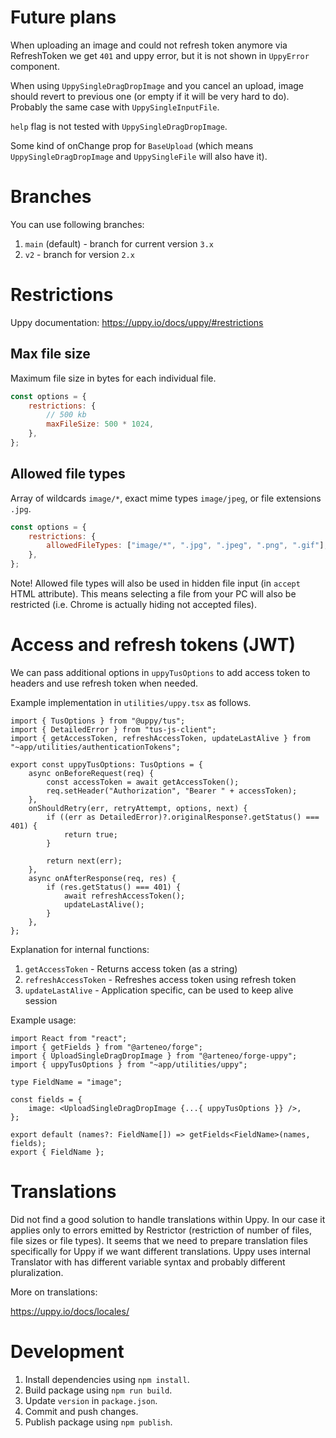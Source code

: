 # Future plans

When uploading an image and could not refresh token anymore via RefreshToken we get `401` and uppy error, but it is not shown in `UppyError` component.

When using `UppySingleDragDropImage` and you cancel an upload, image should revert to previous one (or empty if it will be very hard to do). Probably the same case with `UppySingleInputFile`.

`help` flag is not tested with `UppySingleDragDropImage`.

Some kind of onChange prop for `BaseUpload` (which means `UppySingleDragDropImage` and `UppySingleFile` will also have it).

# Branches

You can use following branches:

1. `main` (default) - branch for current version `3.x`
2. `v2` - branch for version `2.x`

# Restrictions

Uppy documentation: https://uppy.io/docs/uppy/#restrictions

## Max file size

Maximum file size in bytes for each individual file.

```js
const options = {
    restrictions: {
        // 500 kb
        maxFileSize: 500 * 1024,
    },
};
```

## Allowed file types

Array of wildcards `image/*`, exact mime types `image/jpeg`, or file extensions `.jpg`.

```js
const options = {
    restrictions: {
        allowedFileTypes: ["image/*", ".jpg", ".jpeg", ".png", ".gif"],
    },
};
```

Note! Allowed file types will also be used in hidden file input (in `accept` HTML attribute). This means selecting a file from your PC will also be restricted (i.e. Chrome is actually hiding not accepted files).

# Access and refresh tokens (JWT)

We can pass additional options in `uppyTusOptions` to add access token to headers and use refresh token when needed.

Example implementation in `utilities/uppy.tsx` as follows.

```
import { TusOptions } from "@uppy/tus";
import { DetailedError } from "tus-js-client";
import { getAccessToken, refreshAccessToken, updateLastAlive } from "~app/utilities/authenticationTokens";

export const uppyTusOptions: TusOptions = {
    async onBeforeRequest(req) {
        const accessToken = await getAccessToken();
        req.setHeader("Authorization", "Bearer " + accessToken);
    },
    onShouldRetry(err, retryAttempt, options, next) {
        if ((err as DetailedError)?.originalResponse?.getStatus() === 401) {
            return true;
        }

        return next(err);
    },
    async onAfterResponse(req, res) {
        if (res.getStatus() === 401) {
            await refreshAccessToken();
            updateLastAlive();
        }
    },
};
```

Explanation for internal functions:

1. `getAccessToken` - Returns access token (as a string)
2. `refreshAccessToken` - Refreshes access token using refresh token
3. `updateLastAlive` - Application specific, can be used to keep alive session

Example usage:

```
import React from "react";
import { getFields } from "@arteneo/forge";
import { UploadSingleDragDropImage } from "@arteneo/forge-uppy";
import { uppyTusOptions } from "~app/utilities/uppy";

type FieldName = "image";

const fields = {
    image: <UploadSingleDragDropImage {...{ uppyTusOptions }} />,
};

export default (names?: FieldName[]) => getFields<FieldName>(names, fields);
export { FieldName };
```

# Translations

Did not find a good solution to handle translations within Uppy. In our case it applies only to errors emitted by Restrictor (restriction of number of files, file sizes or file types). It seems that we need to prepare translation files specifically for Uppy if we want different translations. Uppy uses internal Translator with has different variable syntax and probably different pluralization.

More on translations:

https://uppy.io/docs/locales/

# Development

1. Install dependencies using `npm install`.
2. Build package using `npm run build`.
3. Update `version` in `package.json`.
4. Commit and push changes.
5. Publish package using `npm publish`.
